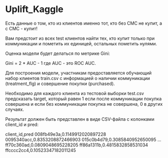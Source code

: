 # Uplift_Kaggle

Есть данные о том, кто из клиентов именно тот, кто без СМС не купит, а с СМС - купит!

Вам предстоит из всех test клиентов найти тех, кто купит только при коммуникации и пометить их единицей, остальных пометить нулями.

Оценка модели будет делаться по метрике Gini:

Gini = 2 * AUC - 1 где AUC - это ROC AUC.

Для построения модели, участникам предоставляется обучающий набор клиентов train.csv с информацией о наличии коммуникации (treatment_flg) и совершение покупки (purchased).

Необходимо для каждого клиента из тестовой выборки test.csv предсказать target, который равен 1 если после коммуникации покупка совершена и если без коммуникации покупка не совершена, 0 в других случаях.

Результат должен быть представлен в виде CSV-файла с колонками client_id и pred:

client_id,pred
008fb49e3a,0.1149912020897228
0095340acc,0.8353208872466903
015c0b4d79,0.3085840952650095
...
ff70c360ad,0.0809048695228205
ff86a1311b,0.4815832858531034
ffcccc2cc4,0.10523347182011245
